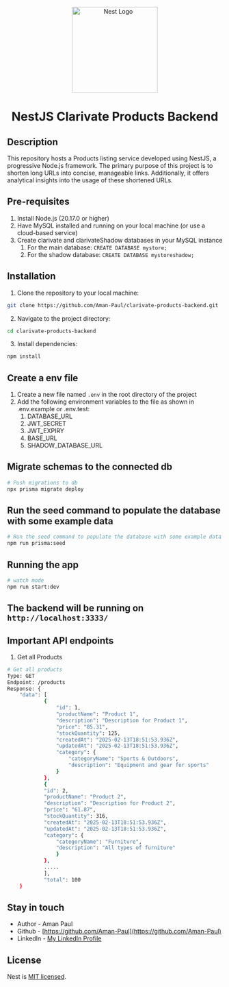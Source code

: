 <p align="center">
  <a href="http://nestjs.com/" target="blank"><img src="https://nestjs.com/img/logo-small.svg" width="200" alt="Nest Logo" /></a>
</p>

[circleci-image]: https://img.shields.io/circleci/build/github/nestjs/nest/master?token=abc123def456
[circleci-url]: https://circleci.com/gh/nestjs/nest

<h1 align="center">NestJS Clarivate Products Backend</h1>

## Description
This repository hosts a Products listing service developed using NestJS, a progressive Node.js framework. The primary purpose of this project is to shorten long URLs into concise, manageable links. Additionally, it offers analytical insights into the usage of these shortened URLs.

## Pre-requisites
1. Install Node.js (20.17.0 or higher)
2. Have MySQL installed and running on your local machine (or use a cloud-based service)
3. Create clarivate and clarivateShadow databases in your MySQL instance
    1. For the main database: `CREATE DATABASE mystore;`
    2. For the shadow database: `CREATE DATABASE mystoreshadow;`

## Installation
1. Clone the repository to your local machine:
```bash
git clone https://github.com/Aman-Paul/clarivate-products-backend.git
```

2. Navigate to the project directory:
```bash
cd clarivate-products-backend
```

3. Install dependencies:
```bash
npm install
```

## Create a env file
1. Create a new file named `.env` in the root directory of the project
2. Add the following environment variables to the file as shown in .env.example or .env.test:
    1. DATABASE_URL
    2. JWT_SECRET
    3. JWT_EXPIRY
    4. BASE_URL
    5. SHADOW_DATABASE_URL

## Migrate schemas to the connected db
```bash 
# Push migrations to db 
npx prisma migrate deploy
```

## Run the seed command to populate the database with some example data
```bash
# Run the seed command to populate the database with some example data
npm run prisma:seed
```

## Running the app
```bash
# watch mode
npm run start:dev
```

## The backend will be running on `http://localhost:3333/`



## Important API endpoints
1. Get all Products
```bash
# Get all products
Type: GET
Endpoint: /products
Response: {
    "data": [
            {
                "id": 1,
                "productName": "Product 1",
                "description": "Description for Product 1",
                "price": "85.31",
                "stockQuantity": 125,
                "createdAt": "2025-02-13T18:51:53.936Z",
                "updatedAt": "2025-02-13T18:51:53.936Z",
                "category": {
                    "categoryName": "Sports & Outdoors",
                    "description": "Equipment and gear for sports"
                }
            },
            {
            "id": 2,
            "productName": "Product 2",
            "description": "Description for Product 2",
            "price": "61.87",
            "stockQuantity": 316,
            "createdAt": "2025-02-13T18:51:53.936Z",
            "updatedAt": "2025-02-13T18:51:53.936Z",
            "category": {
                "categoryName": "Furniture",
                "description": "All types of furniture"
                }
            },
            .....
            ],
            "total": 100
    }
```

## Stay in touch

- Author - Aman Paul
- Github - [https://github.com/Aman-Paul](https://github.com/Aman-Paul)
- LinkedIn - [My LinkedIn Profile](https://www.linkedin.com/in/aman-paul-js-stack/)

## License
Nest is [MIT licensed](LICENSE).
